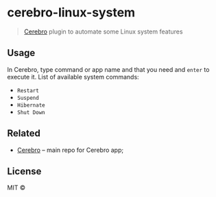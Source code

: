 # cerebro-linux-system

> [Cerebro](https://cerebroapp.com) plugin to automate some Linux system features

## Usage

In Cerebro, type command or app name and that you need and `enter` to execute it. List of available system commands:

* `Restart`
* `Suspend`
* `Hibernate`
* `Shut Down`


## Related

- [Cerebro](http://github.com/KELiON/cerebro) – main repo for Cerebro app;


## License

MIT © 